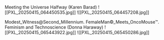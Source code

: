 
Meeting the Universe Halfway (Karen Barad)
![[PXL_20250415_064450535.jpg]]
![[PXL_20250415_064457208.jpg]]

Modest_Witness@Second_Millennium. FemaleMan©_Meets_OncoMouse™. Feminism and Technoscience (Donna Haraway)
![[PXL_20250415_065443922.jpg]]
![[PXL_20250415_065450286.jpg]]